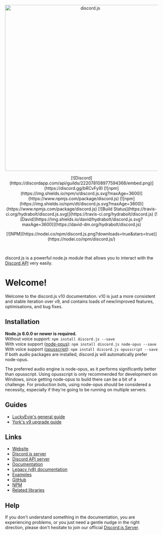 <div align="center">
  <p>
    <a href="https://hydrabolt.github.io/discord.js">
      <img src="http://i.imgur.com/StEGtEh.png" width="546" alt="discord.js" />
    </a>
  </p>
  <p>
    [![Discord](https://discordapp.com/api/guilds/222078108977594368/embed.png)](https://discord.gg/bRCvFy9)
    [![npm](https://img.shields.io/npm/v/discord.js.svg?maxAge=3600)](https://www.npmjs.com/package/discord.js)
    [![npm](https://img.shields.io/npm/dt/discord.js.svg?maxAge=3600)](https://www.npmjs.com/package/discord.js)
    [![Build Status](https://travis-ci.org/hydrabolt/discord.js.svg)](https://travis-ci.org/hydrabolt/discord.js)
    [![David](https://img.shields.io/david/hydrabolt/discord.js.svg?maxAge=3600)](https://david-dm.org/hydrabolt/discord.js)
  </p>
  <p>[![NPM](https://nodei.co/npm/discord.js.png?downloads=true&stars=true)](https://nodei.co/npm/discord.js/)</p>
  <br />
</div>

discord.js is a powerful node.js module that allows you to interact with the [Discord API](https://discordapp.com/developers/docs/intro) very easily.

# Welcome!
Welcome to the discord.js v10 documentation.
v10 is just a more consistent and stable iteration over v9, and contains loads of new/improved features, optimisations, and bug fixes.

## Installation
**Node.js 6.0.0 or newer is required.**  
Without voice support: `npm install discord.js --save`  
With voice support ([node-opus](https://www.npmjs.com/package/node-opus)): `npm install discord.js node-opus --save`  
With voice support ([opusscript](https://www.npmjs.com/package/opusscript)): `npm install discord.js opusscript --save`  
If both audio packages are installed, discord.js will automatically prefer node-opus.

The preferred audio engine is node-opus, as it performs significantly better than opusscript.
Using opusscript is only recommended for development on Windows, since getting node-opus to build there can be a bit of a challenge.
For production bots, using node-opus should be considered a necessity, especially if they're going to be running on multiple servers.

## Guides
* [LuckyEvie's general guide](https://eslachance.gitbooks.io/discord-js-bot-guide/content/)
* [York's v9 upgrade guide](https://yorkaargh.wordpress.com/2016/09/03/updating-discord-js-bots/)

## Links
* [Website](http://hydrabolt.github.io/discord.js/)
* [Discord.js server](https://discord.gg/bRCvFy9)
* [Discord API server](https://discord.gg/rV4BwdK)
* [Documentation](http://hydrabolt.github.io/discord.js/#!/docs/tag/master)
* [Legacy (v8) documentation](http://discordjs.readthedocs.io/en/8.2.0/docs_client.html)
* [Examples](https://github.com/hydrabolt/discord.js/tree/master/docs/custom/examples)
* [GitHub](https://github.com/hydrabolt/discord.js)
* [NPM](https://www.npmjs.com/package/discord.js)
* [Related libraries](https://discordapi.com/unofficial/libs.html)

## Help
If you don't understand something in the documentation, you are experiencing problems, or you just need a gentle
nudge in the right direction, please don't hesitate to join our official [Discord.js Server](https://discord.gg/bRCvFy9).
